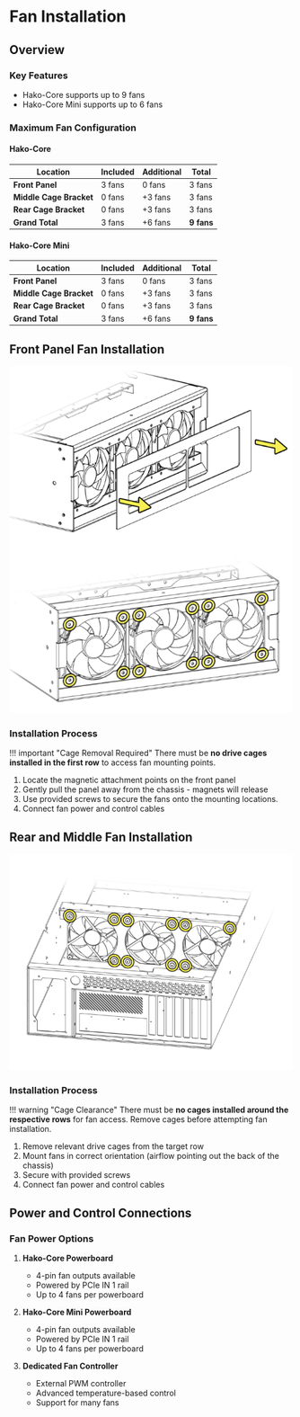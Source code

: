 # Fan Installation


## Overview

### Key Features
- Hako-Core supports up to 9 fans
- Hako-Core Mini supports up to 6 fans

### Maximum Fan Configuration
#### Hako-Core

| Location | Included | Additional | Total |
|----------|----------|------------|-------|
| **Front Panel** | 3 fans | 0 fans | 3 fans |
| **Middle Cage Bracket** | 0 fans | +3 fans | 3 fans |
| **Rear Cage Bracket** | 0 fans | +3 fans | 3 fans |
| **Grand Total** | 3 fans | +6 fans | **9 fans** |

#### Hako-Core Mini

| Location | Included | Additional | Total |
|----------|----------|------------|-------|
| **Front Panel** | 3 fans | 0 fans | 3 fans |
| **Middle Cage Bracket** | 0 fans | +3 fans | 3 fans |
| **Rear Cage Bracket** | 0 fans | +3 fans | 3 fans |
| **Grand Total** | 3 fans | +6 fans | **9 fans** |


## Front Panel Fan Installation


![Front Fan Mounting](../imgs/combined_fan_assembly.png)

### Installation Process

!!! important "Cage Removal Required"
    There must be **no drive cages installed in the first row** to access fan mounting points.

1. Locate the magnetic attachment points on the front panel
2. Gently pull the panel away from the chassis - magnets will release
3. Use provided screws to secure the fans onto the mounting locations.
4. Connect fan power and control cables

## Rear and Middle Fan Installation

![Rear/Middle Fan Mounting](../imgs/rearFans.png)

### Installation Process

!!! warning "Cage Clearance"
    There must be **no cages installed around the respective rows** for fan access. Remove cages before attempting fan installation.

1. Remove relevant drive cages from the target row
3. Mount fans in correct orientation (airflow pointing out the back of the chassis)  
4. Secure with provided screws
5. Connect fan power and control cables


## Power and Control Connections

### Fan Power Options

1. **Hako-Core Powerboard**
    - 4-pin fan outputs available
    - Powered by PCIe IN 1 rail
    - Up to 4 fans per powerboard

2. **Hako-Core Mini Powerboard**
    - 4-pin fan outputs available
    - Powered by PCIe IN 1 rail
    - Up to 4 fans per powerboard

3. **Dedicated Fan Controller**
    - External PWM controller
    - Advanced temperature-based control
    - Support for many fans